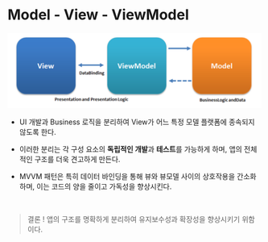 # Model - View - ViewModel

![mvvm](../images/mvvm.png)

* UI 개발과 Business 로직을 분리하여 View가 어느 특정 모델 플랫폼에 종속되지 않도록 한다.

* 이러한 분리는 각 구성 요소의 **독립적인 개발**과 **테스트**를 가능하게 하며, 앱의 전체적인 구조를 더욱 견고하게 만든다.

* MVVM 패턴은 특히 데이터 바인딩을 통해 뷰와 뷰모델 사이의 상호작용을 간소화하며, 이는 코드의 양을 줄이고 가독성을 향상시킨다.

<br>

> 결론 ! 앱의 구조를 명확하게 분리하여 유지보수성과 확장성을 향상시키기 위함이다.

